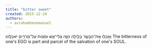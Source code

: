 ```yaml
---
title: "bitter sweet"
created: 2015-12-24
authors: 
  - avrahambenemanuel
---
```


וְאָכְל֥וּ אֶת־הַבָּשָׂ֖ר בַּלַּ֣יְלָה הַזֶּ֑ה צְלִי־אֵ֣שׁ וּמַצּ֔וֹת עַל־מְרֹרִ֖ים יֹאכְלֻֽהוּ׃ The bitterness of one's EGO is part and parcel of the salvation of one's SOUL.
